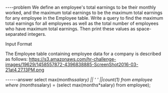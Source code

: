 ----problem
We define an employee's total earnings to be their monthly  worked, and the maximum total earnings to be the maximum total earnings for any employee in the Employee table. Write a query to find the maximum total earnings for all employees as well as the total number of employees who have maximum total earnings. Then print these values as  space-separated integers.

Input Format

The Employee table containing employee data for a company is described as follows:
https://s3.amazonaws.com/hr-challenge-images/19629/1458557872-4396838885-ScreenShot2016-03-21at4.27.13PM.png

------answer
select max(months*salary) || ' ' ||count(1)
from employee
where (months*salary) = (select max(months*salary) from employee);